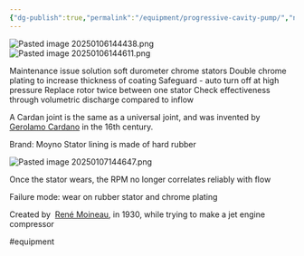 ```yaml
---
{"dg-publish":true,"permalink":"/equipment/progressive-cavity-pump/","noteIcon":"","created":"2025-05-20T09:18:16.109-05:00"}
---
```


![Pasted image 20250106144438.png](/img/user/Secondary/Images/Pasted%20image%2020250106144438.png)
![Pasted image 20250106144611.png](/img/user/Secondary/Images/Pasted%20image%2020250106144611.png)

Maintenance issue solution soft durometer chrome stators
Double chrome plating to increase thickness of coating
Safeguard - auto turn off at high pressure
Replace rotor twice between one stator
Check effectiveness through volumetric discharge compared to inflow

A Cardan joint is the same as a universal joint, and was invented by [Gerolamo Cardano](https://en.wikipedia.org/wiki/Gerolamo_Cardano "Gerolamo Cardano") in the 16th century.

Brand: Moyno
Stator lining is made of hard rubber

![Pasted image 20250107144647.png](/img/user/Secondary/Images/Pasted%20image%2020250107144647.png)

Once the stator wears, the RPM no longer correlates reliably with flow

Failure mode: wear on rubber stator and chrome plating

Created by  [René Moineau](https://fr.wikipedia.org/wiki/Ren%C3%A9_Moineau "fr:René Moineau"), in 1930, while trying to make a jet engine compressor

#equipment 